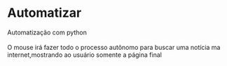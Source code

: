 # Automatizar
Automatização com python <br> <br>
O mouse irá fazer todo o processo autônomo para buscar uma notícia ma internet,mostrando ao usuário somente a página final

